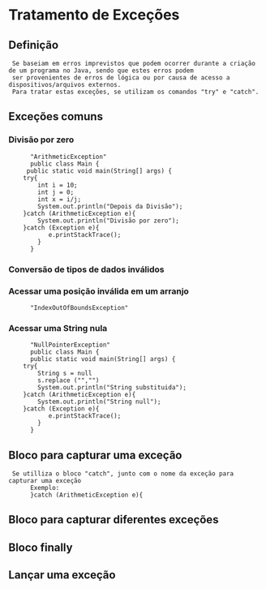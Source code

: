 # Tratamento de Exceções
## Definição
     Se baseiam em erros imprevistos que podem ocorrer durante a criação de um programa no Java, sendo que estes erros podem 
     ser provenientes de erros de lógica ou por causa de acesso a dispositivos/arquivos externos.
     Para tratar estas exceções, se utilizam os comandos "try" e "catch".
## Exceções comuns
### Divisão por zero
          "ArithmeticException"
          public class Main {
	     public static void main(String[] args) {
		try{
			int i = 10;
			int j = 0;
			int x = i/j;
			System.out.println("Depois da Divisão");
		}catch (ArithmeticException e){
			System.out.println("Divisão por zero");
		}catch (Exception e){
               e.printStackTrace();
            }
          }
### Conversão de tipos de dados inválidos
### Acessar uma posição inválida em um arranjo
          "IndexOutOfBoundsException"
### Acessar uma String nula
          "NullPointerException"
          public class Main {
          public static void main(String[] args) {
		try{
			String s = null
			s.replace ("","")
			System.out.println("String substituida");
		}catch (ArithmeticException e){
			System.out.println("String null");
		}catch (Exception e){
               e.printStackTrace();
            }
          }
					
## Bloco para capturar uma exceção
     Se utilliza o bloco "catch", junto com o nome da exceção para capturar uma exceção
          Exemplo:
          }catch (ArithmeticException e){
## Bloco para capturar diferentes exceções
          
## Bloco finally
## Lançar uma exceção
